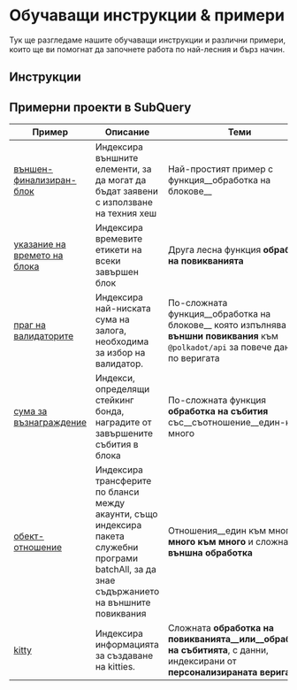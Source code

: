 # Обучаващи инструкции & примери

Тук ще разгледаме нашите обучаващи инструкции и различни примери, които ще ви помогнат да започнете работа по най-лесния и бърз начин.

## Инструкции



## Примерни проекти в SubQuery

| Пример                                                                                      | Описание                                                                                                                                        | Теми                                                                                                                              |
| ------------------------------------------------------------------------------------------- | ----------------------------------------------------------------------------------------------------------------------------------------------- | --------------------------------------------------------------------------------------------------------------------------------- |
| [външен-финализиран-блок](https://github.com/subquery/tutorials-extrinsic-finalised-blocks) | Индексира външните елементи, за да могат да бъдат заявени с използване на техния хеш                                                            | Най-простият пример с функция__обработка на блокове__                                                                             |
| [указание на времето на блока](https://github.com/subquery/tutorials-block-timestamp)       | Индексира времевите етикети на всеки завършен блок                                                                                              | Друга лесна функция __обработка на повикванията__                                                                                 |
| [праг на валидаторите](https://github.com/subquery/tutorials-validator-threshold)           | Индексира най-ниската сума на залога, необходима за избор на валидатор.                                                                         | По-сложната функция__обработка на блокове__ която изпълнява __външни повиквания__ към `@polkadot/api` за повече данни по веригата |
| [сума за възнаграждение](https://github.com/subquery/tutorials-sum-reward)                  | Индекси, определящи стейкинг бонда, наградите от завършените събития в блока                                                                    | По-сложната функция __обработка на събития__ със__съотношение__един-към-много                                                     |
| [обект-отношение](https://github.com/subquery/tutorials-entity-relations)                   | Индексира трансферите по бланси между акаунти, също индексира пакета служебни програми batchAll, за да знае съдържанието на външните повиквания | Отношения__един към много__ и __много към много__ и сложна __външна обработка__                                                   |
| [kitty](https://github.com/subquery/tutorials-kitty-chain)                                  | Индексира информацията за създаване на kitties.                                                                                                 | Сложната __обработка на повикванията__или__обработка на събитията__, с данни, индексирани от __персонализираната верига__         |
